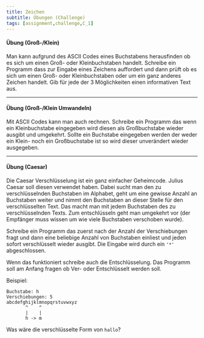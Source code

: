 ```yaml
---
title: Zeichen
subtitle: Übungen (Challenge)
tags: [assignment,challenge,C_1]
---
```


#### Übung (Groß-/Klein)

Man kann aufgrund des ASCII Codes eines Buchstabens herausfinden ob es sich um einen Groß- oder Kleinbuchstaben handelt. Schreibe ein Programm dass zur Eingabe eines Zeichens auffordert und dann prüft ob es sich um einen Groß- oder Kleinbuchstaben oder um ein ganz anderes Zeichen handelt. Gib für jede der 3 Möglichkeiten einen informativen Text aus.



------

#### Übung (Groß-/Klein Umwandeln)

Mit ASCII Codes kann man auch rechnen. Schreibe ein Programm das wenn ein Kleinbuchstabe eingegeben wird diesen als Großbuchstabe wieder ausgibt und umgekehrt. Sollte ein Buchstabe eingegeben werden der weder ein Klein- noch ein Großbuchstabe ist so wird dieser unverändert wieder ausgegeben.



------

#### Übung (Caesar)

Die Caesar Verschlüsselung ist ein ganz einfacher Geheimcode. Julius Caesar soll diesen verwendet haben. Dabei sucht man den zu verschlüsselnden Buchstaben im Alphabet, geht um eine gewisse Anzahl an Buchstaben weiter und nimmt den Buchstaben an dieser Stelle für den verschlüsselten Text. Das macht man mit jedem Buchstaben des zu verschlüsselnden Texts. Zum entschlüsseln geht man umgekehrt vor (der Empfänger muss wissen um wie viele Buchstaben verschoben wurde).

Schreibe ein Programm das zuerst nach der Anzahl der Verschiebungen fragt und dann eine beliebige Anzahl von Buchstaben einliest und jeden sofort verschlüsselt wieder ausgibt. Die Eingabe wird durch ein `'*'` abgeschlossen.

Wenn das funktioniert schreibe auch die Entschlüsselung. Das Programm soll am Anfang fragen ob Ver- oder Entschlüsselt werden soll.

Beispiel:

```
Buchstabe: h
Verschiebungen: 5
abcdefghijklmnopqrstuvwxyz
       ^    ^
       |    |
       h -> m
```

Was wäre die verschlüsselte Form von `hallo`?

